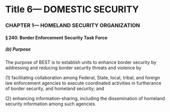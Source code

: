 
# Title 6— DOMESTIC SECURITY
### CHAPTER 1— HOMELAND SECURITY ORGANIZATION
#### § 240. Border Enforcement Security Task Force
##### (b) Purpose

The purpose of BEST is to establish units to enhance border security by addressing and reducing border security threats and violence by

(1) facilitating collaboration among Federal, State, local, tribal, and foreign law enforcement agencies to execute coordinated activities in furtherance of border security, and homeland security; and

(2) enhancing information-sharing, including the dissemination of homeland security information among such agencies.
